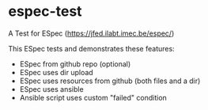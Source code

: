 # espec-test

A Test for ESpec (https://jfed.ilabt.imec.be/espec/)

This ESpec tests and demonstrates these features:
- ESpec from github repo (optional)
- ESpec uses dir upload
- ESpec uses resources from github (both files and a dir)
- ESpec uses ansible
- Ansible script uses custom "failed" condition


